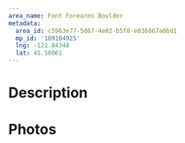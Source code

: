 ```yaml
---
area_name: Font Forearms Boulder
metadata:
  area_id: c5963e77-5d67-4e02-b5f0-e036867a0bd1
  mp_id: '109104925'
  lng: -121.84348
  lat: 45.50061
---
```

# Description

# Photos

